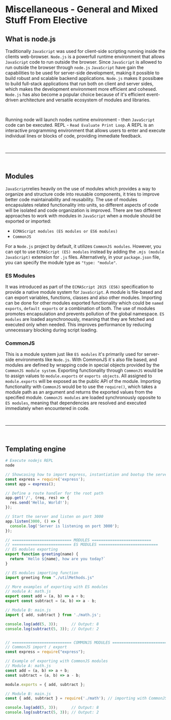 # Miscellaneous - General and Mixed Stuff From Elective

## What is node.js
Traditionally `JavaScript` was used for client-side scripting running inside the clients web-browser.
`Node.js` is a powerfull runtime environment that allows `JavaScript` code to run outside the browser. Since `JavaScript` is allowed to run outside the browser through `node.js` `JavaScript` have gain the capabilities to be used for server-side development, making it possible to build robust and scalable backend applications.
`Node.js` makes it possibæe to build full-stack applications that run both on client and server sides, which makes the development environment more efficient and cohesed. 
`Node.js` has also become a popular choice because of it's efficient event-driven architecture and versatile ecosystem of modules and libraries.


<br>

Running node will launch nodes runtime environment - then `JavaScript` code can be executed.
REPL - `Read Evaluate Print Loop`. A REPL is an interactive programming environment that allows users to enter and execute individual lines or blocks of code, providing immediate feedback.

<br>

---

<br>

## Modules
`JavaScript`relies heavily on the use of modules which provides a way to organize and structure code into reusable components, it tries to improve better code maintainability and reusability.
The use of modules encapsulates related functionality into units, so different aspects of code will be isolated and code organization is improved.
There are two different approaches to work with modules in `JavaScript` when a module should be exported or imported:
- `ECMAScript modules (ES modules or ES6 modules)`
- `CommonJS`

For a `Node.js` project by default, it utilizes `CommonJS modules`. However, you can opt to use `ECMAScript (ES) modules` instead by adding the `.mjs (module JavaScript)` extension for `.js` files. Alternatively, in your `package.json` file, you can specify the module type as `"type: "module"`.

### ES Modules
It was introduced as part of the `ECMAScript 2015 (ES6)` specification to provide a native module system for `JavaScript`.
A module is file-based and can export variables, functions, classes and also other modules.
Importing can be done for other modules exported functionality which could be `named exports`, `default exports` or a combination of both.
The use of modules promotes encapsulation and prevents pollution of the global namespace.
`ES modules` are loaded asynchronously, meaning that they are fetched and executed only when needed. This improves performance by reducing unnecessary blocking during script loading.

### CommonJS
This is a module system just like `ES modules` it's primarily used for server-side environments like `Node.js`. 
With CommonJS it´s also file based, and modules are defined by wrapping code in special objects provided by the `CommonJS module system`.
Exporting functionality through `CommonJS` would be to assign values to `module.exports` or `exports objects`. All assigned to `module.exports` will be exposed as the public API of the module.
Importing functionality with `CommonJS` would be to use the `require()`, which takes a module path as an argument and returns the exported values from the specified module.
`CommonJS modules` are loaded synchronously opposite to `ES modules`, meaning that dependencies are resolved and executed immediately when encountered in code.

<br>

---

<br>

## Templating engine



```bash
# Execute nodejs REPL
node
```

```javascript
// Showcasing how to import express, instantiation and bootup the server listening for HTTPrequest
const express = require('express');
const app = express();

// Define a route handler for the root path
app.get('/', (req, res) => {
  res.send('Hello, World!');
});

// Start the server and listen on port 3000
app.listen(3000, () => {
  console.log('Server is listening on port 3000');
});
```

```javascript
// ========================== MODULES ==========================
// ========================== ES MODULES ==========================
// ES modules exporting
export function greeting(name) {
  return `Hello ${name}, how are you today?`
}

// ES modules importing function
import greeting from "./utilMethods.js"

// More examples of exporting with ES modules
// module A: math.js
export const add = (a, b) => a + b;
export const subtract = (a, b) => a - b;

// Module B: main.js
import { add, subtract } from './math.js';

console.log(add(5, 3));      // Output: 8
console.log(subtract(5, 3)); // Output: 2


// ========================== COMMONJS MODULES ==========================
// CommonJS import / export
const express = require("express");

// Example of exporting with CommonJS modules
// Module A: math.js
const add = (a, b) => a + b;
const subtract = (a, b) => a - b;

module.exports = { add, subtract };

// Module B: main.js
const { add, subtract } = require('./math'); // importing with CommonJS modules

console.log(add(5, 3));      // Output: 8
console.log(subtract(5, 3)); // Output: 2
```
